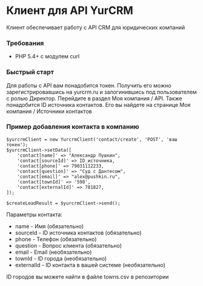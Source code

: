 # Клиент для API YurCRM

Клиент обеспечивает работу с API CRM для юридических компаний

### Требования
* PHP 5.4+ с модулем curl

### Быстрый старт
Для работы с API вам понадобится токен. Получить его можно зарегистрировавшись на yurcrm.ru и залогинившись 
под пользователем с ролью Директор. Перейдите в раздел Моя компания / API.
Также понадобится ID источника контактов. Его вы найдете на странице Моя компания / Источники контактов

### Пример добавления контакта в компанию
```
$yurcrmClient = new YurcrmClient('contact/create', 'POST', 'ваш токен');
$yurcrmClient->setData([
    'contact[name]' => "Александр Пушкин",
    'contact[sourceId]' => ID_источника,
    'contact[phone]' => 79031112233,
    'contact[question]' => "Суд с Дантесом",
    'contact[email]' => "alex@pushkin.ru",
    'contact[townId]' => '598',
    'contact[externalId]' => 781827,
]);

$createLeadResult = $yurcrmClient->send();
```
Параметры контакта:
* name - Имя (обязательно)
* sourceId - ID источника контактов (обязательно)
* phone - Телефон (обязательно)
* question - Вопрос клиента (обязательно)
* email - Email (необязательно)
* townId - ID города (необязательно)
* externalId - ID контакта в вашей системе (необязательно)

ID городов вы можете найти в файле towns.csv в репозитории